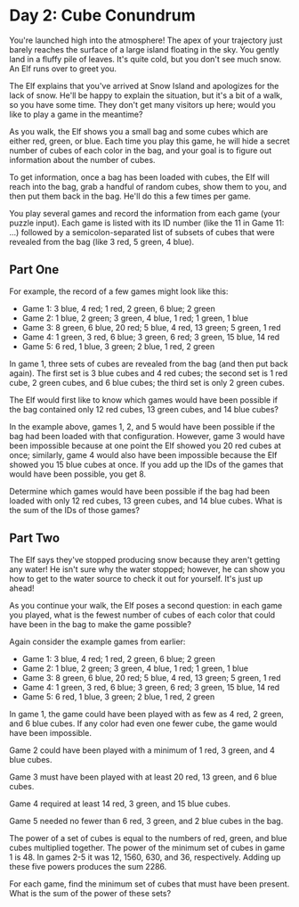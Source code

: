 # Day 2: Cube Conundrum
You're launched high into the atmosphere! The apex of your trajectory just barely reaches the surface of a large island floating in the sky. You gently land in a fluffy pile of leaves. It's quite cold, but you don't see much snow. An Elf runs over to greet you.

The Elf explains that you've arrived at Snow Island and apologizes for the lack of snow. He'll be happy to explain the situation, but it's a bit of a walk, so you have some time. They don't get many visitors up here; would you like to play a game in the meantime?

As you walk, the Elf shows you a small bag and some cubes which are either red, green, or blue. Each time you play this game, he will hide a secret number of cubes of each color in the bag, and your goal is to figure out information about the number of cubes.

To get information, once a bag has been loaded with cubes, the Elf will reach into the bag, grab a handful of random cubes, show them to you, and then put them back in the bag. He'll do this a few times per game.

You play several games and record the information from each game (your puzzle input). Each game is listed with its ID number (like the 11 in Game 11: ...) followed by a semicolon-separated list of subsets of cubes that were revealed from the bag (like 3 red, 5 green, 4 blue).

## Part One

For example, the record of a few games might look like this:

* Game 1: 3 blue, 4 red; 1 red, 2 green, 6 blue; 2 green
* Game 2: 1 blue, 2 green; 3 green, 4 blue, 1 red; 1 green, 1 blue
* Game 3: 8 green, 6 blue, 20 red; 5 blue, 4 red, 13 green; 5 green, 1 red
* Game 4: 1 green, 3 red, 6 blue; 3 green, 6 red; 3 green, 15 blue, 14 red
* Game 5: 6 red, 1 blue, 3 green; 2 blue, 1 red, 2 green

In game 1, three sets of cubes are revealed from the bag (and then put back again). The first set is 3 blue cubes and 4 red cubes; the second set is 1 red cube, 2 green cubes, and 6 blue cubes; the third set is only 2 green cubes.

The Elf would first like to know which games would have been possible if the bag contained only 12 red cubes, 13 green cubes, and 14 blue cubes?

In the example above, games 1, 2, and 5 would have been possible if the bag had been loaded with that configuration. However, game 3 would have been impossible because at one point the Elf showed you 20 red cubes at once; similarly, game 4 would also have been impossible because the Elf showed you 15 blue cubes at once. If you add up the IDs of the games that would have been possible, you get 8.

Determine which games would have been possible if the bag had been loaded with only 12 red cubes, 13 green cubes, and 14 blue cubes. What is the sum of the IDs of those games?

## Part Two

The Elf says they've stopped producing snow because they aren't getting any water! He isn't sure why the water stopped; however, he can show you how to get to the water source to check it out for yourself. It's just up ahead!

As you continue your walk, the Elf poses a second question: in each game you played, what is the fewest number of cubes of each color that could have been in the bag to make the game possible?

Again consider the example games from earlier:

* Game 1: 3 blue, 4 red; 1 red, 2 green, 6 blue; 2 green
* Game 2: 1 blue, 2 green; 3 green, 4 blue, 1 red; 1 green, 1 blue
* Game 3: 8 green, 6 blue, 20 red; 5 blue, 4 red, 13 green; 5 green, 1 red
* Game 4: 1 green, 3 red, 6 blue; 3 green, 6 red; 3 green, 15 blue, 14 red
* Game 5: 6 red, 1 blue, 3 green; 2 blue, 1 red, 2 green

In game 1, the game could have been played with as few as 4 red, 2 green, and 6 blue cubes. If any color had even one fewer cube, the game would have been impossible.

Game 2 could have been played with a minimum of 1 red, 3 green, and 4 blue cubes.

Game 3 must have been played with at least 20 red, 13 green, and 6 blue cubes.

Game 4 required at least 14 red, 3 green, and 15 blue cubes.

Game 5 needed no fewer than 6 red, 3 green, and 2 blue cubes in the bag.

The power of a set of cubes is equal to the numbers of red, green, and blue cubes multiplied together. The power of the minimum set of cubes in game 1 is 48. In games 2-5 it was 12, 1560, 630, and 36, respectively. Adding up these five powers produces the sum 2286.

For each game, find the minimum set of cubes that must have been present. What is the sum of the power of these sets?
